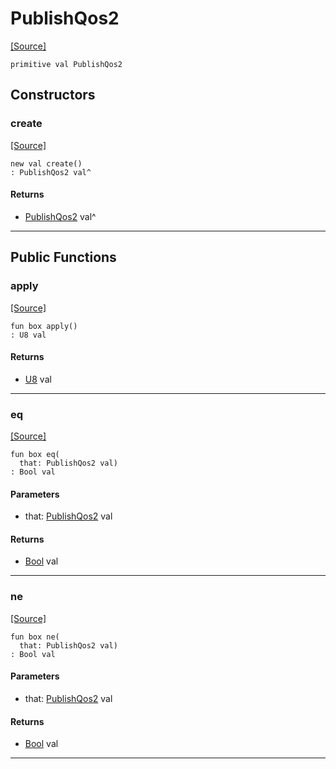 # PublishQos2
<span class="source-link">[[Source]](src/mqtt-primitives/pubFlags.md#L-0-8)</span>
```pony
primitive val PublishQos2
```

## Constructors

### create
<span class="source-link">[[Source]](src/mqtt-primitives/pubFlags.md#L-0-8)</span>


```pony
new val create()
: PublishQos2 val^
```

#### Returns

* [PublishQos2](mqtt-primitives-PublishQos2.md) val^

---

## Public Functions

### apply
<span class="source-link">[[Source]](src/mqtt-primitives/pubFlags.md#L-0-8)</span>


```pony
fun box apply()
: U8 val
```

#### Returns

* [U8](builtin-U8.md) val

---

### eq
<span class="source-link">[[Source]](src/mqtt-primitives/pubFlags.md#L-0-8)</span>


```pony
fun box eq(
  that: PublishQos2 val)
: Bool val
```
#### Parameters

*   that: [PublishQos2](mqtt-primitives-PublishQos2.md) val

#### Returns

* [Bool](builtin-Bool.md) val

---

### ne
<span class="source-link">[[Source]](src/mqtt-primitives/pubFlags.md#L-0-8)</span>


```pony
fun box ne(
  that: PublishQos2 val)
: Bool val
```
#### Parameters

*   that: [PublishQos2](mqtt-primitives-PublishQos2.md) val

#### Returns

* [Bool](builtin-Bool.md) val

---

